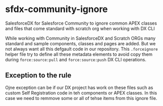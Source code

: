 # sfdx-community-ignore
SalesforceDX for Salesforce Community to ignore common APEX classes and files that come standard with scratch org when working with DX CLI

While working with Community in SalesforceDX and Scratch ORGs many standard and sample components, classes and pages are added. But we not always want all this defgault code in our repository. This `.forceignore` helper file try to define all these metadata elements to avoid copy them during `force:source:pull` and `force:source:push` DX CLI operations.

## Exception to the rule
Ojne exception can be if our DX project has work on these files such as custom Self Registration code in teh components or APEX classes. In this case we need to remmove some or all of tehse items from this ignore file.
